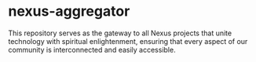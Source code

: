# nexus-aggregator
This repository serves as the gateway to all Nexus projects that unite technology with spiritual enlightenment, ensuring that every aspect of our community is interconnected and easily accessible.
